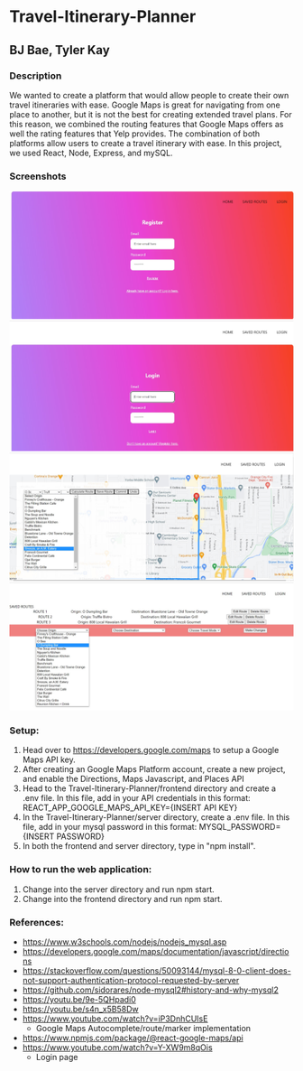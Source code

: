 # Travel-Itinerary-Planner

## BJ Bae, Tyler Kay

### Description

We wanted to create a platform that would allow people to create their own travel itineraries with ease. Google Maps is great for navigating from one place to another, but it is not the best for creating extended travel plans. For this reason, we combined the routing features that Google Maps offers as well the rating features that Yelp provides. The combination of both platforms allow users to create a travel itinerary with ease. In this project, we used React, Node, Express, and mySQL.

### Screenshots

![Alt text](/src/registration_page.jpg?raw=true "Registration Page")
![Alt text](/src/login_page.jpg?raw=true "Login Page")
![Alt text](/src/main-page.jpg?raw=true "Main Page")
![Alt text](/src/saved_routes_page.jpg?raw=true "Saved Routes Page")

### Setup:

1. Head over to https://developers.google.com/maps to setup a Google Maps API key.
2. After creating an Google Maps Platform account, create a new project, and enable the Directions, Maps Javascript, and Places API
3. Head to the Travel-Itinerary-Planner/frontend directory and create a .env file. In this file, add in your API credentials in this format: REACT_APP_GOOGLE_MAPS_API_KEY={INSERT API KEY}
4. In the Travel-Itinerary-Planner/server directory, create a .env file. In this file, add in your mysql password in this format: MYSQL_PASSWORD={INSERT PASSWORD}
5. In both the frontend and server directory, type in "npm install".

### How to run the web application:

1. Change into the server directory and run npm start.
2. Change into the frontend directory and run npm start.

### References:

- https://www.w3schools.com/nodejs/nodejs_mysql.asp
- https://developers.google.com/maps/documentation/javascript/directions
- https://stackoverflow.com/questions/50093144/mysql-8-0-client-does-not-support-authentication-protocol-requested-by-server
- https://github.com/sidorares/node-mysql2#history-and-why-mysql2
- https://youtu.be/9e-5QHpadi0
- https://youtu.be/s4n_x5B58Dw
- https://www.youtube.com/watch?v=iP3DnhCUIsE
  - Google Maps Autocomplete/route/marker implementation
- https://www.npmjs.com/package/@react-google-maps/api
- https://www.youtube.com/watch?v=Y-XW9m8qOis
  - Login page
